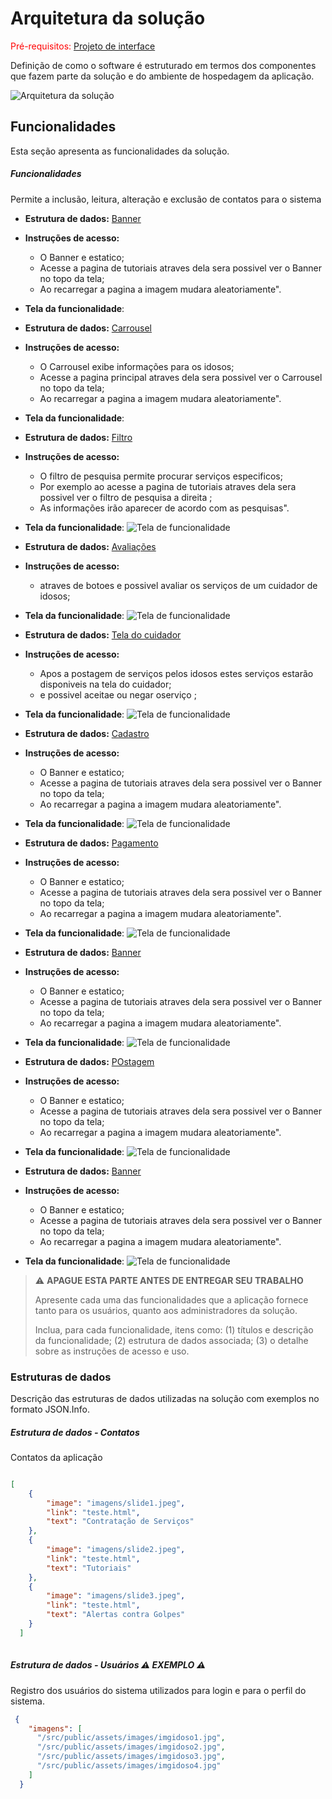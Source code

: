 # Arquitetura da solução

<span style="color:red">Pré-requisitos: <a href="05-Projeto-interface.md"> Projeto de interface</a></span>

Definição de como o software é estruturado em termos dos componentes que fazem parte da solução e do ambiente de hospedagem da aplicação.

![Arquitetura da solução](images/exemplo-arquitetura.png)

## Funcionalidades

Esta seção apresenta as funcionalidades da solução.

##### Funcionalidades

Permite a inclusão, leitura, alteração e exclusão de contatos para o sistema

* **Estrutura de dados:** [Banner](#Banner---Ivan*)
* **Instruções de acesso:**
  * O Banner e estatico;
  * Acesse a pagina de tutoriais atraves dela sera possivel ver o Banner no topo da tela;
  * Ao recarregar a pagina a imagem mudara aleatoriamente".
* **Tela da funcionalidade**:

* **Estrutura de dados:** [Carrousel](#Carrousel---Erik*)
* **Instruções de acesso:**
  * O Carrousel exibe informações para os idosos;
  * Acesse a pagina principal atraves dela sera possivel ver o Carrousel no topo da tela;
  * Ao recarregar a pagina a imagem mudara aleatoriamente".
* **Tela da funcionalidade**:

* **Estrutura de dados:** [Filtro](#filtro---rodrigo*)
* **Instruções de acesso:**
  * O filtro de pesquisa permite procurar serviços especificos;
  * Por exemplo ao acesse a pagina de tutoriais atraves dela sera possivel ver o filtro de pesquisa a direita ;
  * As informações irão aparecer de acordo com as pesquisas".
* **Tela da funcionalidade**:
![Tela de funcionalidade](images/exemplo-funcionalidade.png)

* **Estrutura de dados:** [Avaliações](Franklin---avaliações*)
* **Instruções de acesso:**
  * atraves de botoes e possivel avaliar os serviços de um cuidador de idosos;
* **Tela da funcionalidade**:
![Tela de funcionalidade](images/exemplo-funcionalidade.png)

* **Estrutura de dados:** [Tela do cuidador](#tela-do-cuidador---Ivan*)
* **Instruções de acesso:**
  * Apos a postagem de serviços pelos idosos estes serviços estarão disponiveis na tela do cuidador;
  * e possivel aceitae ou negar oserviço ;
* **Tela da funcionalidade**:
![Tela de funcionalidade](images/exemplo-funcionalidade.png)

* **Estrutura de dados:** [Cadastro](#cadastro---Lucas*)
* **Instruções de acesso:**
  * O Banner e estatico;
  * Acesse a pagina de tutoriais atraves dela sera possivel ver o Banner no topo da tela;
  * Ao recarregar a pagina a imagem mudara aleatoriamente".
* **Tela da funcionalidade**:
![Tela de funcionalidade](images/exemplo-funcionalidade.png)

* **Estrutura de dados:** [Pagamento](#Formas-de-pagamento---Lucas*)
* **Instruções de acesso:**
  * O Banner e estatico;
  * Acesse a pagina de tutoriais atraves dela sera possivel ver o Banner no topo da tela;
  * Ao recarregar a pagina a imagem mudara aleatoriamente".
* **Tela da funcionalidade**:
![Tela de funcionalidade](images/exemplo-funcionalidade.png)

* **Estrutura de dados:** [Banner](#Banner---Ivan*)
* **Instruções de acesso:**
  * O Banner e estatico;
  * Acesse a pagina de tutoriais atraves dela sera possivel ver o Banner no topo da tela;
  * Ao recarregar a pagina a imagem mudara aleatoriamente".
* **Tela da funcionalidade**:
![Tela de funcionalidade](images/exemplo-funcionalidade.png)

* **Estrutura de dados:** [POstagem](#Postagem-de-serviços---Rodrigo*)
* **Instruções de acesso:**
  * O Banner e estatico;
  * Acesse a pagina de tutoriais atraves dela sera possivel ver o Banner no topo da tela;
  * Ao recarregar a pagina a imagem mudara aleatoriamente".
* **Tela da funcionalidade**:
![Tela de funcionalidade](images/exemplo-funcionalidade.png)

* **Estrutura de dados:** [Banner](#Pagina-de-administração---Erik*)
* **Instruções de acesso:**
  * O Banner e estatico;
  * Acesse a pagina de tutoriais atraves dela sera possivel ver o Banner no topo da tela;
  * Ao recarregar a pagina a imagem mudara aleatoriamente".
* **Tela da funcionalidade**:
![Tela de funcionalidade](images/exemplo-funcionalidade.png)


> ⚠️ **APAGUE ESTA PARTE ANTES DE ENTREGAR SEU TRABALHO**
>
> Apresente cada uma das funcionalidades que a aplicação fornece tanto para os usuários, quanto aos administradores da solução.
>
> Inclua, para cada funcionalidade, itens como: (1) títulos e descrição da funcionalidade; (2) estrutura de dados associada; (3) o detalhe sobre as instruções de acesso e uso.

### Estruturas de dados

Descrição das estruturas de dados utilizadas na solução com exemplos no formato JSON.Info.

##### Estrutura de dados - Contatos

Contatos da aplicação

```json

[
    {
        "image": "imagens/slide1.jpeg",
        "link": "teste.html",
        "text": "Contratação de Serviços"
    },
    {
        "image": "imagens/slide2.jpeg",
        "link": "teste.html",
        "text": "Tutoriais"
    },
    {
        "image": "imagens/slide3.jpeg",
        "link": "teste.html",
        "text": "Alertas contra Golpes"
    }
  ]
  
```

##### Estrutura de dados - Usuários  ⚠️ EXEMPLO ⚠️

Registro dos usuários do sistema utilizados para login e para o perfil do sistema.

```json
 {
    "imagens": [
      "/src/public/assets/images/imgidoso1.jpg",
      "/src/public/assets/images/imgidoso2.jpg",
      "/src/public/assets/images/imgidoso3.jpg",
      "/src/public/assets/images/imgidoso4.jpg"
    ]
  }
```

